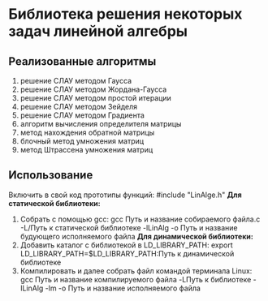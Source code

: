 # Библиотека решения некоторых задач линейной алгебры
## Реализованные алгоритмы
1. решение СЛАУ методом Гаусса
2. решение СЛАУ методом Жордана-Гаусса
3. решение СЛАУ методом простой итерации
4. решение СЛАУ методом Зейделя
5. решение СЛАУ методом Градиента
6. алгоритм вычисления определителя матрицы
7. метод нахождения обратной матрицы
8. блочный метод умножения матриц
9. метод Штрассена умножения матриц
## Использование
Включить в свой код прототипы функций: #include "LinAlge.h"
**Для статической библиотеки:**
1. Собрать с помощью gcc: gcc Путь и название собираемого файла.c -L/Путь к статической библиотеке -lLinAlg -o Путь и название будующего исполняемого файла
**Для динамической библиотеки:**
1. Добавить каталог с библиотекой в LD_LIBRARY_PATH: export LD_LIBRARY_PATH=$LD_LIBRARY_PATH:Путь к динамической библиотеке
2. Компилировать и далее собрать файл командой терминала Linux: gcc Путь и название компилируемого файла -LПуть к библиотеке -lLinAlg -lm -o Путь и название исполняемого файла 
